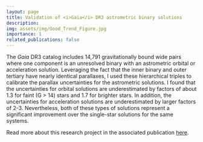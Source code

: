 ```yaml
---
layout: page
title: Validation of <i>Gaia</i> DR3 astrometric binary solutions
description:
img: assets/img/Good_Trend_Figure.jpg
importance: 1
related_publications: false
---
```


The _Gaia_ DR3 catalog includes 14,791 gravitationally bound wide pairs where one component is an unresolved binary with an astrometric orbital or acceleration solution. Leveraging the fact that the inner binary and outer tertiary have nearly identical parallaxes, I used these hierarchical triples to calibrate the parallax uncertainties for the astrometric solutions. I found that the uncertainties for orbital solutions are underestimated by factors of about 1.3 for faint (G > 14) stars and 1.7 for brighter stars. In addition, the uncertainties for acceleration solutions are underestimated by larger factors of 2-3. Nevertheless, both of these types of solutions represent a significant improvement over the single-star solutions for the same systems.

Read more about this research project in the associated publication [here](https://ui.adsabs.harvard.edu/abs/2024PASP..136i4203N/abstract). 
